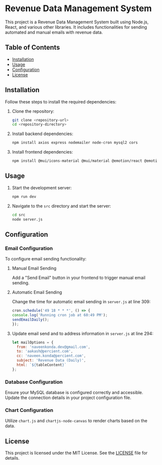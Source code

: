 # Revenue Data Management System

This project is a Revenue Data Management System built using Node.js, React, and various other libraries. It includes functionalities for sending automated and manual emails with revenue data.

## Table of Contents

- [Installation](#installation)
- [Usage](#usage)
- [Configuration](#configuration)
- [License](#license)

## Installation

Follow these steps to install the required dependencies:

1. Clone the repository:
    ```sh
    git clone <repository-url>
    cd <repository-directory>
    ```

2. Install backend dependencies:
    ```sh
    npm install axios express nodemailer node-cron mysql2 cors
    ```

3. Install frontend dependencies:
    ```sh
    npm install @mui/icons-material @mui/material @emotion/react @emotion/styled chart.js chartjs-node-canvas
    ```

## Usage

1. Start the development server:
    ```sh
    npm run dev
    ```

2. Navigate to the `src` directory and start the server:
    ```sh
    cd src
    node server.js
    ```

## Configuration

### Email Configuration

To configure email sending functionality:

1. Manual Email Sending

    Add a "Send Email" button in your frontend to trigger manual email sending.

2. Automatic Email Sending

    Change the time for automatic email sending in `server.js` at line 309:
    ```js
    cron.schedule('49 18 * * *', () => {
    console.log('Running cron job at 60:49 PM');
    sendEmailDaily();
    });
    ```

3. Update email send and to address information in `server.js` at line 294:
    ```js
    let mailOptions = {
      from: 'naveenkonda.dev@gmail.com',
      to: 'aakash@percient.com',
      cc: 'naveen.konda@percient.com',
      subject: 'Revenue Data (Daily)',
      html: `${tableContent}`
    };
    ```

### Database Configuration

Ensure your MySQL database is configured correctly and accessible. Update the connection details in your project configuration file.

### Chart Configuration

Utilize `chart.js` and `chartjs-node-canvas` to render charts based on the data.

## License

This project is licensed under the MIT License. See the [LICENSE](LICENSE) file for details.
